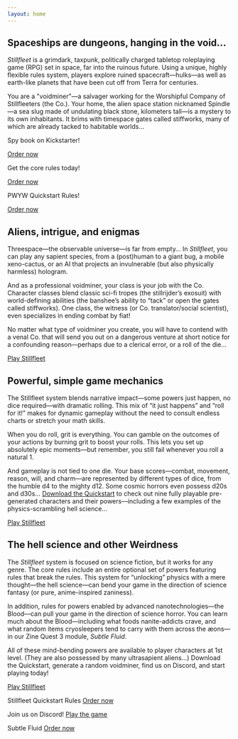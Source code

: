 ```yaml
---
layout: home
---
```


## Spaceships are dungeons, hanging in the void...

*Stillfleet* is a grimdark, taxpunk, politically charged tabletop roleplaying game (RPG) set in space, far into the ruinous future. Using a unique, highly flexible rules system, players explore ruined spacecraft—hulks—as well as earth-like planets that have been cut off from Terra for centuries.

You are a "voidminer"—a salvager working for the Worshipful Company of Stillfleeters (the Co.). Your home, the alien space station nicknamed Spindle—a sea slug made of undulating black stone, kilometers tall—is a mystery to its own inhabitants. It brims with timespace gates called stiffworks, many of which are already tacked to habitable worlds…

Spy book on Kickstarter!

[Order now](https://www.kickstarter.com/projects/wythe/qadida-a-spy-filled-stillfleet-gazetteer)

Get the core rules today!

[Order now](https://stillfleet.itch.io/stillfleet-core-rulebook)

PWYW Quickstart Rules!

[Order now](https://www.drivethrurpg.com/product/345671/Stillfleet--Quickstart-Rules)

## Aliens, intrigue, and enigmas

Threespace—the observable universe—is far from empty… In *Stillfleet*, you can play any sapient species, from a (post)human to a giant bug, a mobile xeno-cactus, or an AI that projects an invulnerable (but also physically harmless) hologram.

And as a professional voidminer, your class is your job with the Co. Character classes blend classic sci-fi tropes (the stillrijder’s exosuit) with world-defining abilities (the banshee’s ability to “tack” or open the gates called stiffworks). One class, the witness (or Co. translator/social scientist), even specializes in ending combat by fiat!

No matter what type of voidminer you create, you will have to contend with a venal Co. that will send you out on a dangerous venture at short notice for a confounding reason—perhaps due to a clerical error, or a roll of the die…

[Play Stillfleet](/play.html)

## Powerful, simple game mechanics

The Stillfleet system blends narrative impact—some powers just happen, no dice required—with dramatic rolling. This mix of “it just happens” and “roll for it!” makes for dynamic gameplay without the need to consult endless charts or stretch your math skills.

When you do roll, grit is everything. You can gamble on the outcomes of your actions by burning grit to boost your rolls. This lets you set up absolutely epic moments—but remember, you still fail whenever you roll a natural 1.


And gameplay is not tied to one die. Your base scores—combat, movement, reason, will, and charm—are represented by different types of dice, from the humble d4 to the mighty d12. Some cosmic horrors even possess d20s and d30s… [Download the Quickstart](https://www.drivethrurpg.com/product/345671/Stillfleet--Quickstart-Rules) to check out nine fully playable pre-generated characters and their powers—including a few examples of the physics-scrambling hell science…

[Play Stillfleet](/play.html)

## The hell science and other Weirdness
The *Stillfleet* system is focused on science fiction, but it works for any genre. The core rules include an entire optional set of powers featuring rules that break the rules. This system for “unlocking” physics with a mere thought—the hell science—can bend your game in the direction of science fantasy (or pure, anime-inspired zaniness). 

In addition, rules for powers enabled by advanced nanotechnologies—the Blood—can pull your game in the direction of science horror. You can learn much about the Blood—including what foods nanite-addicts crave, and what random items cryosleepers tend to carry with them across the æons—in our Zine Quest 3 module, *Subtle Fluid*.

All of these mind-bending powers are available to player characters at 1st level. (They are also possessed by many ultrasapient aliens…) Download the Quickstart, generate a random voidminer, find us on Discord, and start playing today!

[Play Stillfleet](/play.html)



Stillfleet Quickstart Rules
[Order now](https://stillfleet.com/qsr/)

Join us on Discord!
[Play the game](https://stillfleet.com/play/)

Subtle Fluid
[Order now](https://stillfleet.com/subtle-fluid)
